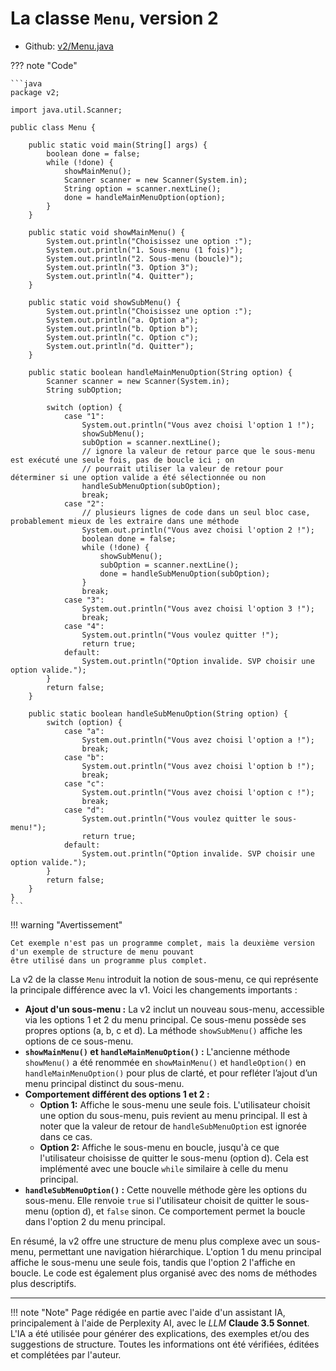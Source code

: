 # La classe `Menu`, version 2

- Github: [v2/Menu.java](https://github.com/profdenis/menu/tree/master/src/v2/Menu.java)

??? note "Code"

    ```java
    package v2;
    
    import java.util.Scanner;
    
    public class Menu {
    
        public static void main(String[] args) {
            boolean done = false;
            while (!done) {
                showMainMenu();
                Scanner scanner = new Scanner(System.in);
                String option = scanner.nextLine();
                done = handleMainMenuOption(option);
            }
        }
    
        public static void showMainMenu() {
            System.out.println("Choisissez une option :");
            System.out.println("1. Sous-menu (1 fois)");
            System.out.println("2. Sous-menu (boucle)");
            System.out.println("3. Option 3");
            System.out.println("4. Quitter");
        }
    
        public static void showSubMenu() {
            System.out.println("Choisissez une option :");
            System.out.println("a. Option a");
            System.out.println("b. Option b");
            System.out.println("c. Option c");
            System.out.println("d. Quitter");
        }
    
        public static boolean handleMainMenuOption(String option) {
            Scanner scanner = new Scanner(System.in);
            String subOption;
    
            switch (option) {
                case "1":
                    System.out.println("Vous avez choisi l'option 1 !");
                    showSubMenu();
                    subOption = scanner.nextLine();
                    // ignore la valeur de retour parce que le sous-menu est exécuté une seule fois, pas de boucle ici ; on
                    // pourrait utiliser la valeur de retour pour déterminer si une option valide a été sélectionnée ou non
                    handleSubMenuOption(subOption);
                    break;
                case "2":
                    // plusieurs lignes de code dans un seul bloc case, probablement mieux de les extraire dans une méthode
                    System.out.println("Vous avez choisi l'option 2 !");
                    boolean done = false;
                    while (!done) {
                        showSubMenu();
                        subOption = scanner.nextLine();
                        done = handleSubMenuOption(subOption);
                    }
                    break;
                case "3":
                    System.out.println("Vous avez choisi l'option 3 !");
                    break;
                case "4":
                    System.out.println("Vous voulez quitter !");
                    return true;
                default:
                    System.out.println("Option invalide. SVP choisir une option valide.");
            }
            return false;
        }
    
        public static boolean handleSubMenuOption(String option) {
            switch (option) {
                case "a":
                    System.out.println("Vous avez choisi l'option a !");
                    break;
                case "b":
                    System.out.println("Vous avez choisi l'option b !");
                    break;
                case "c":
                    System.out.println("Vous avez choisi l'option c !");
                    break;
                case "d":
                    System.out.println("Vous voulez quitter le sous-menu!");
                    return true;
                default:
                    System.out.println("Option invalide. SVP choisir une option valide.");
            }
            return false;
        }
    }
    ```

!!! warning "Avertissement"

    Cet exemple n'est pas un programme complet, mais la deuxième version d'un exemple de structure de menu pouvant 
    être utilisé dans un programme plus complet.

La v2 de la classe `Menu` introduit la notion de sous-menu, ce qui représente la principale différence avec la v1. Voici
les changements importants :

* **Ajout d'un sous-menu :** La v2 inclut un nouveau sous-menu, accessible via les options 1 et 2 du menu principal. Ce
  sous-menu possède ses propres options (a, b, c et d). La méthode `showSubMenu()` affiche les options de ce sous-menu.
* **`showMainMenu()` et `handleMainMenuOption()` :** L'ancienne méthode `showMenu()` a été renommée en `showMainMenu()`
  et `handleOption()` en `handleMainMenuOption()` pour plus de clarté, et pour refléter l’ajout d’un menu principal
  distinct du sous-menu.
* **Comportement différent des options 1 et 2 :**
    * **Option 1:**  Affiche le sous-menu une seule fois. L'utilisateur choisit une option du sous-menu, puis revient au
      menu principal. Il est à noter que la valeur de retour de `handleSubMenuOption` est ignorée dans ce cas.
    * **Option 2:** Affiche le sous-menu en boucle, jusqu'à ce que l'utilisateur choisisse de quitter le sous-menu
      (option d). Cela est implémenté avec une boucle `while` similaire à celle du menu principal.
* **`handleSubMenuOption()` :** Cette nouvelle méthode gère les options du sous-menu. Elle renvoie `true` si
  l'utilisateur choisit de quitter le sous-menu (option d), et `false` sinon. Ce comportement permet la boucle dans
  l'option 2 du menu principal.

En résumé, la v2 offre une structure de menu plus complexe avec un sous-menu, permettant une navigation hiérarchique.
L'option 1 du menu principal affiche le sous-menu une seule fois, tandis que l'option 2 l'affiche en boucle. Le code est
également plus organisé avec des noms de méthodes plus descriptifs.




-------

!!! note "Note"
Page rédigée en partie avec l'aide d'un assistant IA, principalement à l'aide de Perplexity AI, avec le *LLM*
**Claude 3.5 Sonnet**. L'IA a été utilisée pour générer des explications, des exemples et/ou des suggestions de
structure. Toutes les informations ont été vérifiées, éditées et complétées par l'auteur.